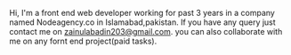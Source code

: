 Hi,
I'm a front end web developer working for past 3 years in a company named Nodeagency.co in Islamabad,pakistan.
If you have any query just contact me on zainulabadin203@gmail.com.
you can also collaborate with me on any fornt end project(paid tasks).
